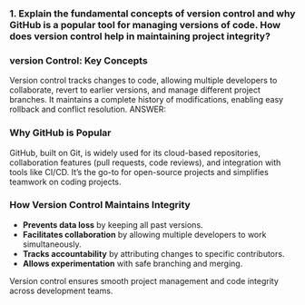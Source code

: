 ### 1. Explain the fundamental concepts of version control and why GitHub is a popular tool for managing versions of code. How does version control help in maintaining project integrity?
 
### version Control: Key Concepts
Version control tracks changes to code, allowing multiple developers to collaborate, revert to earlier versions, and manage different project branches. It maintains a complete history of modifications, enabling easy rollback and conflict resolution.
ANSWER:
### **Why GitHub is Popular**

GitHub, built on Git, is widely used for its cloud-based repositories, collaboration features (pull requests, code reviews), and integration with tools like CI/CD. It’s the go-to for open-source projects and simplifies teamwork on coding projects.

### **How Version Control Maintains Integrity**

- **Prevents data loss** by keeping all past versions.
- **Facilitates collaboration** by allowing multiple developers to work simultaneously.
- **Tracks accountability** by attributing changes to specific contributors.
- **Allows experimentation** with safe branching and merging.
  
Version control ensures smooth project management and code integrity across development teams.